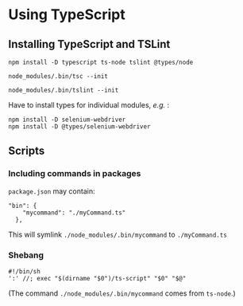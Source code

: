 # Using TypeScript

## Installing TypeScript and TSLint

    npm install -D typescript ts-node tslint @types/node

    node_modules/.bin/tsc --init

    node_modules/.bin/tslint --init

Have to install types for individual modules, _e.g._ :

    npm install -D selenium-webdriver
    npm install -D @types/selenium-webdriver

## Scripts

### Including commands in packages

`package.json` may contain:

    "bin": {
        "mycommand": "./myCommand.ts"
      },

This will symlink `./node_modules/.bin/mycommand` to `./myCommand.ts`

### Shebang

    #!/bin/sh
    ':' //; exec "$(dirname "$0")/ts-script" "$0" "$@"


(The command `./node_modules/.bin/mycommand` comes from `ts-node`.)
